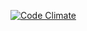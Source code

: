 [![Code Climate](https://codeclimate.com/github/piotrleniec/spree-react/badges/gpa.svg)](https://codeclimate.com/github/piotrleniec/spree-react)
